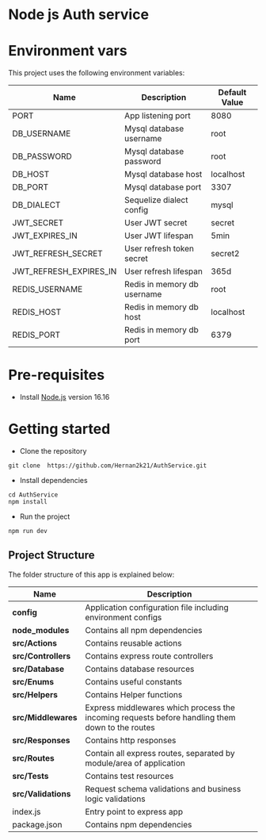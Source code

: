# Node js Auth service

# Environment vars
This project uses the following environment variables:

| Name                          | Description                         | Default Value                                  |
| ----------------------------- | ------------------------------------| -----------------------------------------------|
|PORT           | App listening port          | 8080   |
|DB_USERNAME| Mysql database username |root
|DB_PASSWORD|Mysql database password|root
|DB_HOST|Mysql database host| localhost
|DB_PORT|Mysql database port| 3307
|DB_DIALECT| Sequelize dialect config| mysql
|JWT_SECRET| User JWT secret| secret
|JWT_EXPIRES_IN| User JWT lifespan| 5min
|JWT_REFRESH_SECRET| User refresh token secret| secret2
|JWT_REFRESH_EXPIRES_IN|User refresh lifespan| 365d
|REDIS_USERNAME| Redis in memory db username| root
|REDIS_HOST|Redis in memory db host| localhost
|REDIS_PORT|Redis in memory db port|6379


# Pre-requisites
- Install [Node.js](https://nodejs.org/en/) version 16.16


# Getting started
- Clone the repository
```
git clone  https://github.com/Hernan2k21/AuthService.git
```
- Install dependencies
```
cd AuthService
npm install
```
- Run the project
```
npm run dev
```

## Project Structure
The folder structure of this app is explained below:

| Name | Description |
| ------------------------ | --------------------------------------------------------------------------------------------- |
| **config**                 | Application configuration file including environment configs |
| **node_modules**         | Contains all  npm dependencies 
| **src/Actions**      | Contains reusable actions 
| **src/Controllers**      | Contains express route controllers    
| **src/Database**      | Contains database resources     
| **src/Enums**      | Contains useful constants                                              
| **src/Helpers**      | Contains Helper functions   
| **src/Middlewares**      | Express middlewares which process the incoming requests before handling them down to the routes
| **src/Responses**           | Contains http responses |
| **src/Routes**           | Contain all express routes, separated by module/area of application      
| **src/Tests**           | Contains test resources
| **src/Validations**      | Request schema validations and business logic validations               
| index.js         | Entry point to express app                                                               
| package.json             | Contains npm dependencies

